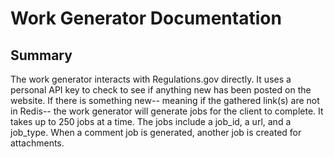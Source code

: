 # Work Generator Documentation

## Summary
The work generator interacts with Regulations.gov directly. It uses a personal API key to check to see if anything new has been posted on the website. If there is something new-- meaning if the gathered link(s) are not in Redis-- the work generator will generate jobs for the client to complete. It takes up to 250 jobs at a time. The jobs include a job_id, a url, and a job_type. When a comment job is generated, another job is created for attachments.
